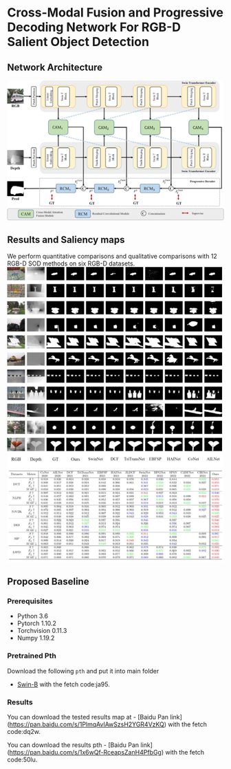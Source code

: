 # **Cross-Modal Fusion and Progressive Decoding Network For RGB-D Salient Object Detection**

## Network Architecture
![fig1.png](figs/fig1.jpg)

## Results and Saliency maps
We perform quantitative comparisons and qualitative comparisons with 12 RGB-D SOD
methods on six RGB-D datasets.
![fig2.jpg](figs/fig2.jpg)
![fig3.jpg](figs/fig3.jpg)


## Proposed Baseline

### Prerequisites
- Python 3.6
- Pytorch 1.10.2
- Torchvision 0.11.3
- Numpy 1.19.2

### Pretrained Pth
Download the following `pth` and put it into main folder
- [Swin-B](https://pan.baidu.com/s/1VkWOrdrw3RHOp0Ir5rLGgw) with the fetch code:ja95.

### Results
You can download the tested results map at - [Baidu Pan link] (https://pan.baidu.com/s/1PlmqAvlAwSzsH2YGR4VzKQ) with the fetch code:dq2w.

You can download the results pth - [Baidu Pan link] (https://pan.baidu.com/s/1x6wQf-RceapsZanH4PfbGg) with the fetch code:50lu.
